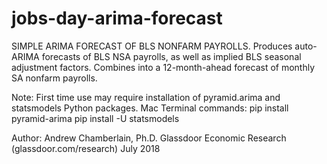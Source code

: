 # jobs-day-arima-forecast

SIMPLE ARIMA FORECAST OF BLS NONFARM PAYROLLS. 
Produces auto-ARIMA forecasts of BLS NSA payrolls, as well as implied BLS seasonal adjustment factors. Combines into a 12-month-ahead forecast of monthly SA nonfarm payrolls.

Note: First time use may require installation of pyramid.arima and statsmodels Python packages. Mac Terminal commands:
pip install pyramid-arima
pip install -U statsmodels

Author: Andrew Chamberlain, Ph.D.
Glassdoor Economic Research (glassdoor.com/research)
July 2018